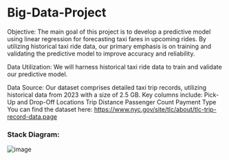 # Big-Data-Project
Objective: The main goal of this project is to develop a predictive model using linear regression for forecasting taxi fares in upcoming rides. By utilizing historical taxi ride data, our primary emphasis is on training and validating the predictive model to improve accuracy and reliability.

Data Utilization: We will harness historical taxi ride data to train and validate our predictive model.

Data Source: Our dataset comprises detailed taxi trip records, utilizing historical data from 2023 with a size of 2.5 GB. Key columns include:
Pick-Up and Drop-Off Locations
Trip Distance
Passenger Count
Payment Type
You can find the dataset here: https://www.nyc.gov/site/tlc/about/tlc-trip-record-data.page

### Stack Diagram:
![image](https://github.com/user-attachments/assets/7d2a0c7c-325e-44e9-b97a-e494740ff9ce)




